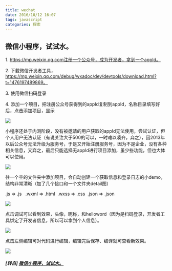 ```yaml
---
title: wechat
date: 2016/10/12 16:07
tags: javascript
categories: 探索
---
```


## 微信小程序，试试水。

1\. https://mp.weixin.qq.com注册一个公众号，成为开发者，拿到一个appId。

2\. 下载微信开发者工具，https://mp.weixin.qq.com/debug/wxadoc/dev/devtools/download.html?t=1476197489869。

3\. 使用微信扫码登录
 <!-- more -->
4\. 添加一个项目，把注册公众号获得到的appId复制到appId，名称目录填写好后，点击添加项目，显示

![](http://plq1zlo1f.bkt.clouddn.com/docs-note/blog/wechat1.png)

小程序还处于内测阶段，没有被邀请的用户获取的appId无法使用，尝试认证，但个人用户无法认证（有说关注大于500的可以，一时难以凑齐，弃之），因2013年以后公众号无法升级为服务号，于是又开始注册服务号，因为不是企业，没有各种相关信息，又弃之，最后只能选择无appId进行项目添加，虽少些功能，但也大体可以使用。

![](http://plq1zlo1f.bkt.clouddn.com/docs-note/blog/wechat2.png)

往一个空的文件夹中添加项目，会自动创建一个获取信息和登录日志的小demo，结构非常清晰（加了几个接口和一个文件夹detail图）

.js => .js   .wxml => .html  .wxss => .css  .json => .json

![](http://plq1zlo1f.bkt.clouddn.com/docs-note/blog/wechat3.png)

点击调试可以看到效果，头像，昵称，和helloword（因为是扫码登录，开发者工具绑定了开发者信息，所以可以拿到个人信息）。

![](http://plq1zlo1f.bkt.clouddn.com/docs-note/blog/wechat4.png)

点击左侧编辑可对代码进行编辑，编辑完后保存、编译就可查看新效果。

![](http://plq1zlo1f.bkt.clouddn.com/docs-note/blog/wechat5.png)

##### [转自] [微信小程序，试试水。](https://my.oschina.net/luweiweiwei/blog/757534)